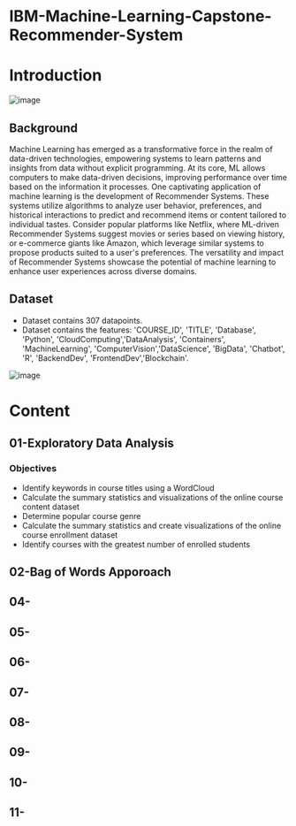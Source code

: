 # IBM-Machine-Learning-Capstone-Recommender-System

# Introduction
![image](https://github.com/natrinJump/IBM_Machine_Learning_Recommender_System/assets/143831822/bbd5f878-d9ef-49f1-ac32-42ac4a4e5305)

## Background
Machine Learning has emerged as a transformative force in the realm of data-driven technologies, empowering systems to learn patterns and insights from data without explicit programming. At its core, ML allows computers to make data-driven decisions, improving performance over time based on the information it processes. One captivating application of machine learning is the development of Recommender Systems. These systems utilize algorithms to analyze user behavior, preferences, and historical interactions to predict and recommend items or content tailored to individual tastes. Consider popular platforms like Netflix, where ML-driven Recommender Systems suggest movies or series based on viewing history, or e-commerce giants like Amazon, which leverage similar systems to propose products suited to a user's preferences. The versatility and impact of Recommender Systems showcase the potential of machine learning to enhance user experiences across diverse domains.

## Dataset
* Dataset contains 307 datapoints.
* Dataset contains the features: 'COURSE_ID', 'TITLE', 'Database', 'Python', 'CloudComputing','DataAnalysis', 'Containers', 'MachineLearning', 'ComputerVision','DataScience', 'BigData', 'Chatbot', 'R', 'BackendDev', 'FrontendDev','Blockchain'.

  
![image](https://github.com/natrinJump/IBM_Machine_Learning_Recommender_System/assets/143831822/38175328-2c04-4f7c-82b8-eac2e2ec24cd)


# Content

## 01-Exploratory Data Analysis
### Objectives
* Identify keywords in course titles using a WordCloud
* Calculate the summary statistics and visualizations of the online course content dataset
* Determine popular course genre
* Calculate the summary statistics and create visualizations of the online course enrollment dataset
* Identify courses with the greatest number of enrolled students



## 02-Bag of Words Apporoach


## 04-


## 05-


## 06-


## 07-


## 08-


## 09-


## 10-


## 11-





